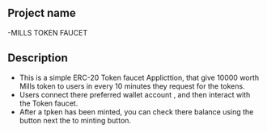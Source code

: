 ## Project name 
-MILLS TOKEN FAUCET
## Description 
- This is a simple ERC-20 Token faucet Applicttion, that give 10000 worth Mills token to users in every 10 minutes they request for the tokens.
- Users connect there preferred wallet account , and then interact with the Token faucet.
- After a tpken has been minted, you can check there balance using the button next the to minting button.


